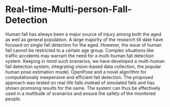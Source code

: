 # Real-time-Multi-person-Fall-Detection
Human fall has always been a major source of injury among both the aged as well as general population. A large majority of the research till date have focused on single fall detection for the aged. However, the issue of human fall cannot be restricted to a certain age group. Complex situations like traffic accidents may warrant the need for a multi-human fall detection system. Keeping in mind such scenarios, we have developed a multi-human fall detection system, integrating vision-based data collection, the popular human pose estimation model, OpenPose and a novel algorithm for computationally inexpensive and efficient fall detection. The proposed approach was tested on real-life falls instead of simulated falls and has shown promising results for the same. The system can thus be effectively used in a multitude of scenarios and ensure the safety of the monitored people.
